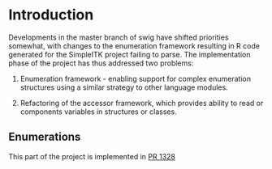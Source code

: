 # Introduction

Developments in the master branch of swig have shifted priorities somewhat,
with changes to the enumeration framework resulting in R code generated
for the SimpleITK project failing to parse. The implementation phase
of the project has thus addressed two problems:

1. Enumeration framework - enabling support for complex enumeration structures
   using a similar strategy to other language modules.
   
1. Refactoring of the accessor framework, which provides ability to
   read or components variables in structures or classes.
   
## Enumerations

This part of the project is implemented in [PR 1328](https://github.com/swig/swig#1328)


